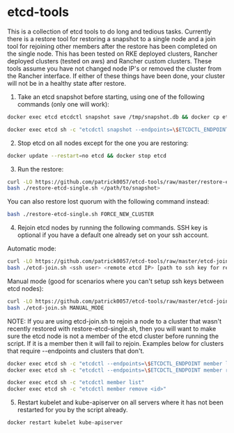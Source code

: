 # etcd-tools
This is a collection of etcd tools to do long and tedious tasks.  Currently there is a restore tool for restoring a snapshot to a single node and a join tool for rejoining other members after the restore has been completed on the single node.  This has been tested on RKE deployed clusters, Rancher deployed clusters (tested on aws) and Rancher custom clusters.  These tools assume you have not changed node IP's or removed the cluster from the Rancher interface.  If either of these things have been done, your cluster will not be in a healthy state after restore.

1. Take an etcd snapshot before starting, using one of the following commands (only one will work):
```bash
docker exec etcd etcdctl snapshot save /tmp/snapshot.db && docker cp etcd:/tmp/snapshot.db .
```
```bash
docker exec etcd sh -c "etcdctl snapshot --endpoints=\$ETCDCTL_ENDPOINT save /tmp/snapshot.db" && docker cp etcd:/tmp/snapshot.db .
```

2. Stop etcd on all nodes except for the one you are restoring:
```bash
docker update --restart=no etcd && docker stop etcd
```

3. Run the restore:
```bash
curl -LO https://github.com/patrick0057/etcd-tools/raw/master/restore-etcd-single.sh
bash ./restore-etcd-single.sh </path/to/snapshot>
```

You can also restore lost quorum with the following command instead:
```bash
bash ./restore-etcd-single.sh FORCE_NEW_CLUSTER
```

4. Rejoin etcd nodes by running the following commands.  SSH key is optional if you have a default one already set on your ssh account.

Automatic mode:
```bash
curl -LO https://github.com/patrick0057/etcd-tools/raw/master/etcd-join.sh
bash ./etcd-join.sh <ssh user> <remote etcd IP> [path to ssh key for remote box]
```

Manual mode (good for scenarios where you can't setup ssh keys between etcd nodes):
```bash
curl -LO https://github.com/patrick0057/etcd-tools/raw/master/etcd-join.sh
bash ./etcd-join.sh MANUAL_MODE
```

NOTE: If you are using etcd-join.sh to rejoin a node to a cluster that wasn't recently restored with restore-etcd-single.sh, then you will want to make sure the etcd node is not a member of the etcd cluster before running the script.  If it is a member then it will fail to rejoin.  Examples below for clusters that require --endpoints and clusters that don't.
```bash
docker exec etcd sh -c "etcdctl --endpoints=\$ETCDCTL_ENDPOINT member list"
docker exec etcd sh -c "etcdctl --endpoints=\$ETCDCTL_ENDPOINT member remove <id>"
```

```bash
docker exec etcd sh -c "etcdctl member list"
docker exec etcd sh -c "etcdctl member remove <id>"
```

5. Restart kubelet and kube-apiserver on all servers where it has not been restarted for you by the script already.
```bash
docker restart kubelet kube-apiserver
```


